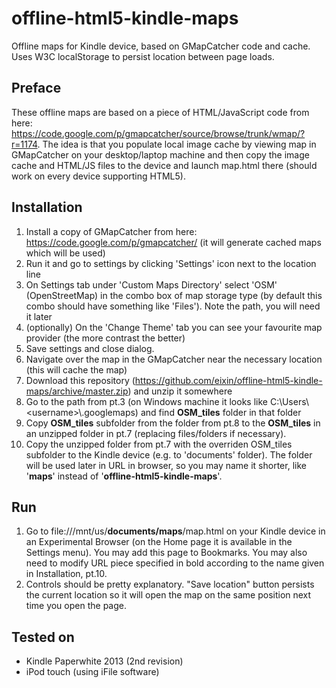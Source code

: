 offline-html5-kindle-maps
=========================

Offline maps for Kindle device, based on GMapCatcher code and cache. Uses W3C localStorage to persist location between page loads.

Preface
-------

These offline maps are based on a piece of HTML/JavaScript code from here: https://code.google.com/p/gmapcatcher/source/browse/trunk/wmap/?r=1174. The idea is that you populate local image cache by viewing map in GMapCatcher on your desktop/laptop machine and then copy the image cache and HTML/JS files to the device and launch map.html there (should work on every device supporting HTML5).

Installation
-------

1. Install a copy of GMapCatcher from here: https://code.google.com/p/gmapcatcher/ (it will generate cached maps which will be used)
2. Run it and go to settings by clicking 'Settings' icon next to the location line
3. On Settings tab under 'Custom Maps Directory' select 'OSM' (OpenStreetMap) in the combo box of map storage type (by default this combo should have something like 'Files'). Note the path, you will need it later
4. (optionally) On the 'Change Theme' tab you can see your favourite map provider (the more contrast the better)
5. Save settings and close dialog. 
6. Navigate over the map in the GMapCatcher near the necessary location (this will cache the map)
7. Download this repository (https://github.com/eixin/offline-html5-kindle-maps/archive/master.zip) and unzip it somewhere
8. Go to the path from pt.3 (on Windows machine it looks like C:\\Users\\\<username\>\\.googlemaps) and find **OSM_tiles** folder in that folder
9. Copy **OSM_tiles** subfolder from the folder from pt.8 to the **OSM_tiles** in an unzipped folder in pt.7 (replacing files/folders if necessary).
10. Copy the unzipped folder from pt.7 with the overriden OSM_tiles subfolder to the Kindle device (e.g. to 'documents' folder). The folder will be used later in URL in browser, so you may name it shorter, like '**maps**' instead of '**offline-html5-kindle-maps**'. 

Run
---
1. Go to file:///mnt/us/**documents/maps**/map.html on your Kindle device in an Experimental Browser (on the Home page it is available in the Settings menu). You may add this page to Bookmarks. You may also need to modify URL piece specified in bold according to the name given in Installation, pt.10.
2. Controls should be pretty explanatory. "Save location" button persists the current location so it will open the map on the same position next time you open the page.

Tested on
---------
* Kindle Paperwhite 2013 (2nd revision)
* iPod touch (using iFile software)
